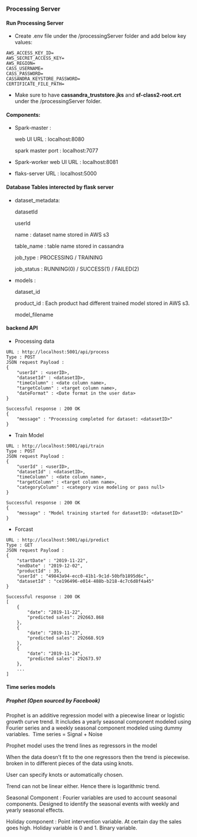 ### Processing Server 

#### Run Processing Server 
- Create .env file under the /processingServer folder and add below key values: 
```
AWS_ACCESS_KEY_ID=
AWS_SECRET_ACCESS_KEY=
AWS_REGION=
CASS_USERNAME=
CASS_PASSWORD=
CASSANDRA_KEYSTORE_PASSWORD=
CERTIFICATE_FILE_PATH=
```
- Make sure to have **cassandra_truststore.jks** and **sf-class2-root.crt** under the /processingServer folder. 

#### Components: 
- Spark-master :

    web UI URL : localhost:8080

    spark master port : localhost:7077

- Spark-worker 
web UI URL : localhost:8081

- flaks-server
URL : localhost:5000 

#### Database Tables interected by flask server 

- dataset_metadata:

    datasetId 

    userId 

    name : dataset name stored in AWS s3 

    table_name : table name stored in cassandra 

    job_type : PROCESSING / TRAINING 

    job_status : RUNNING(0) / SUCCESS(1) / FAILED(2) 


- models :  

    dataset_id

    product_id : Each product had different trained model stored in AWS s3. 

    model_filename


#### backend API 
- Processing data 
```
URL : http://localhost:5001/api/process
Type : POST 
JSON request Payload : 
{
    "userId" : <userID>,
    "datasetId" : <datasetID>,
    "timeColumn" : <date column name>,
    "targetColumn" : <target column name>,
    "dateFormat" : <Date format in the user data>
}

Successful response : 200 OK 
{
    "message" : "Processing completed for dataset: <datasetID>" 
}

```

- Train Model  
```
URL : http://localhost:5001/api/train
Type : POST 
JSON request Payload : 
{
    "userId" : <userID>,
    "datasetId" : <datasetID>,
    "timeColumn" : <date column name>,
    "targetColumn" : <target column name>,
    "categoryColumn" : <category vise modeling or pass null>
}

Successful response : 200 OK 
{
    "message" : "Model training started for datasetID: <datasetID>" 
}

```

- Forcast   
```
URL : http://localhost:5001/api/predict
Type : GET 
JSON request Payload : 
{
    "startDate" : "2019-11-22",
    "endDate" : "2019-12-02",
    "productId" : 35,
    "userId" : "49843a94-ecc0-41b1-9c1d-50bfb1895d6c",
    "datasetId" : "ce196496-e014-488b-b218-4c7c6d8f4a45"
}

Successful response : 200 OK
[
    {
        "date": "2019-11-22",
        "predicted sales": 292663.868
    },
    {
        "date": "2019-11-23",
        "predicted sales": 292668.919
    },
    {
        "date": "2019-11-24",
        "predicted sales": 292673.97
    },
    ...
]
```

#### Time series models
##### Prophet (Open sourced by Facebook) 

Prophet is an additive regression model with a piecewise linear or logistic growth curve trend. It includes a yearly seasonal component modeled using Fourier series and a weekly seasonal component modeled using dummy variables. 
Time series = Signal + Noise 

Prophet model uses the trend lines as regressors in the model 

When the data doesn’t fit to the one regressors then the trend is piecewise. broken in to different pieces of the data using knots. 

User can specify knots or automatically chosen. 

Trend can not be linear either. Hence there is logarithmic trend. 

Seasonal Component : Fourier variables are used to account seasonal components. Designed to identify the seasonal events with weekly and yearly seasonal effects. 

Holiday component : Point intervention variable. At certain day the sales goes high. Holiday variable is 0 and 1. Binary variable. 
 
